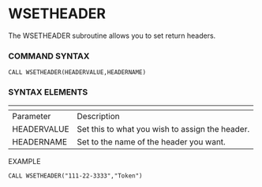 # WSETHEADER

<PageHeader />

The WSETHEADER subroutine allows you to set return headers.

### **COMMAND SYNTAX**

```
CALL WSETHEADER(HEADERVALUE,HEADERNAME)
```

### **SYNTAX ELEMENTS**


| <!----> | <!----> |
| --- | --- |
| Parameter | Description |
| HEADERVALUE | Set this to what you wish to assign the header. |
| HEADERNAME | Set to the name of the header you want. |


EXAMPLE

```
CALL WSETHEADER("111-22-3333","Token")
```

  
<PageFooter />
